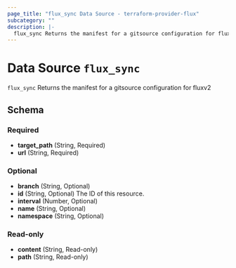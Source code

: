 ```yaml
---
page_title: "flux_sync Data Source - terraform-provider-flux"
subcategory: ""
description: |-
  flux_sync Returns the manifest for a gitsource configuration for fluxv2
---
```


# Data Source `flux_sync`

`flux_sync` Returns the manifest for a gitsource configuration for fluxv2



## Schema

### Required

- **target_path** (String, Required)
- **url** (String, Required)

### Optional

- **branch** (String, Optional)
- **id** (String, Optional) The ID of this resource.
- **interval** (Number, Optional)
- **name** (String, Optional)
- **namespace** (String, Optional)

### Read-only

- **content** (String, Read-only)
- **path** (String, Read-only)


